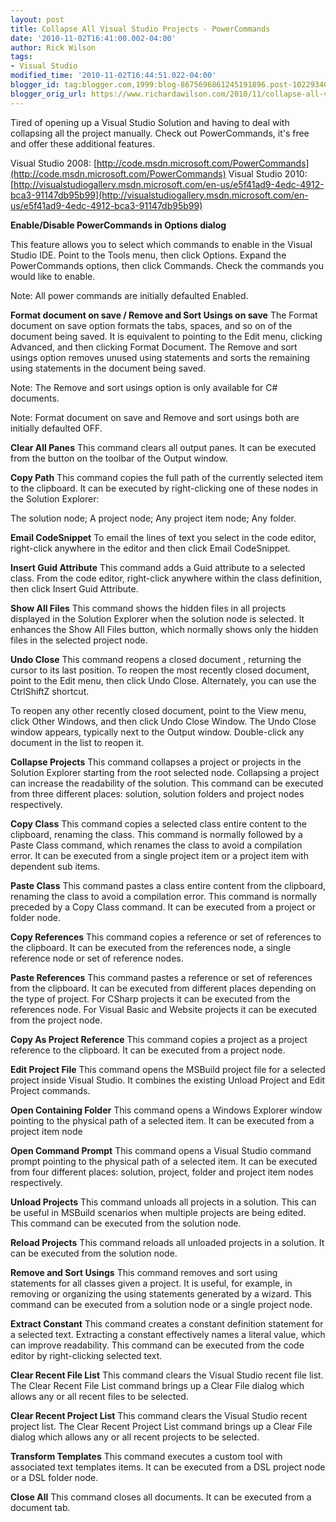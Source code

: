 ```yaml
---
layout: post
title: Collapse All Visual Studio Projects - PowerCommands
date: '2010-11-02T16:41:00.002-04:00'
author: Rick Wilson
tags:
- Visual Studio
modified_time: '2010-11-02T16:44:51.022-04:00'
blogger_id: tag:blogger.com,1999:blog-8675696861245191896.post-1022934042750937575
blogger_orig_url: https://www.richardawilson.com/2010/11/collapse-all-visual-studio-projects.html
---
```


Tired of opening up a Visual Studio Solution and having to deal with collapsing all the project manually.  Check out PowerCommands, it's free and offer these additional features.

Visual Studio 2008: [http://code.msdn.microsoft.com/PowerCommands](http://code.msdn.microsoft.com/PowerCommands)
Visual Studio 2010: [http://visualstudiogallery.msdn.microsoft.com/en-us/e5f41ad9-4edc-4912-bca3-91147db95b99](http://visualstudiogallery.msdn.microsoft.com/en-us/e5f41ad9-4edc-4912-bca3-91147db95b99)

**Enable/Disable PowerCommands in Options dialog**

This feature allows you to select which commands to enable in the Visual Studio IDE. Point to the Tools menu, then click Options. Expand the PowerCommands options, then click Commands. Check the commands you would like to enable.

Note: All power commands are initially defaulted Enabled.

**Format document on save / Remove and Sort Usings on save**
The Format document on save option formats the tabs, spaces, and so on of the document being saved. It is equivalent to pointing to the Edit menu, clicking Advanced, and then clicking Format Document. The Remove and sort usings option removes unused using statements and sorts the remaining using statements in the document being saved.

Note: The Remove and sort usings option is only available for C# documents.

Note: Format document on save and Remove and sort usings both are initially defaulted OFF.

**Clear All Panes**
This command clears all output panes. It can be executed from the button on the toolbar of the Output window.

**Copy Path**
This command copies the full path of the currently selected item to the clipboard. It can be executed by right-clicking one of these nodes in the Solution Explorer:

The solution node; A project node; Any project item node; Any folder. 

**Email CodeSnippet**
To email the lines of text you select in the code editor, right-click anywhere in the editor and then click Email CodeSnippet. 

**Insert Guid Attribute**
This command adds a Guid attribute to a selected class. From the code editor, right-click anywhere within the class definition, then click Insert Guid Attribute.

**Show All Files**
This command shows the hidden files in all projects displayed in the Solution Explorer when the solution node is selected. It enhances the Show All Files button, which normally shows only the hidden files in the selected project node.

**Undo Close**
This command reopens a closed document , returning the cursor to its last position. To reopen the most recently closed document, point to the Edit menu, then click Undo Close. Alternately, you can use the CtrlShiftZ shortcut.

To reopen any other recently closed document, point to the View menu, click Other Windows, and then click Undo Close Window. The Undo Close window appears, typically next to the Output window. Double-click any document in the list to reopen it.

**Collapse Projects**
This command collapses a project or projects in the Solution Explorer starting from the root selected node. Collapsing a project can increase the readability of the solution. This command can be executed from three different places: solution, solution folders and project nodes respectively.

**Copy Class**
This command copies a selected class entire content to the clipboard, renaming the class. This command is normally followed by a Paste Class command, which renames the class to avoid a compilation error. It can be executed from a single project item or a project item with dependent sub items.

**Paste Class**
This command pastes a class entire content from the clipboard, renaming the class to avoid a compilation error. This command is normally preceded by a Copy Class command. It can be executed from a project or folder node.

**Copy References**
This command copies a reference or set of references to the clipboard. It can be executed from the references node, a single reference node or set of reference nodes.

**Paste References**
This command pastes a reference or set of references from the clipboard. It can be executed from different places depending on the type of project. For CSharp projects it can be executed from the references node. For Visual Basic and Website projects it can be executed from the project node.

**Copy As Project Reference**
This command copies a project as a project reference to the clipboard. It can be executed from a project node.

**Edit Project File**
This command opens the MSBuild project file for a selected project inside Visual Studio. It combines the existing Unload Project and Edit Project commands. 

**Open Containing Folder**
This command opens a Windows Explorer window pointing to the physical path of a selected item. It can be executed from a project item node 

**Open Command Prompt**
This command opens a Visual Studio command prompt pointing to the physical path of a selected item. It can be executed from four different places: solution, project, folder and project item nodes respectively.

**Unload Projects**
This command unloads all projects in a solution. This can be useful in MSBuild scenarios when multiple projects are being edited. This command can be executed from the solution node. 

**Reload Projects**
This command reloads all unloaded projects in a solution. It can be executed from the solution node. 

**Remove and Sort Usings**
This command removes and sort using statements for all classes given a project. It is useful, for example, in removing or organizing the using statements generated by a wizard. This command can be executed from a solution node or a single project node.

**Extract Constant**
This command creates a constant definition statement for a selected text. Extracting a constant effectively names a literal value, which can improve readability. This command can be executed from the code editor by right-clicking selected text.

**Clear Recent File List**
This command clears the Visual Studio recent file list. The Clear Recent File List command brings up a Clear File dialog which allows any or all recent files to be selected.

**Clear Recent Project List**
This command clears the Visual Studio recent project list. The Clear Recent Project List command brings up a Clear File dialog which allows any or all recent projects to be selected.

**Transform Templates**
This command executes a custom tool with associated text templates items. It can be executed from a DSL project node or a DSL folder node.

**Close All**
This command closes all documents. It can be executed from a document tab.

